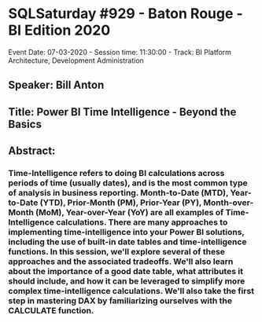 # SQLSaturday #929 - Baton Rouge - BI Edition 2020
Event Date: 07-03-2020 - Session time: 11:30:00 - Track: BI Platform Architecture, Development  Administration
## Speaker: Bill Anton
## Title: Power BI Time Intelligence - Beyond the Basics
## Abstract:
### Time-Intelligence refers to doing BI calculations across periods of time (usually dates), and is the most common type of analysis in business reporting. Month-to-Date (MTD), Year-to-Date (YTD), Prior-Month (PM), Prior-Year (PY), Month-over-Month (MoM), Year-over-Year (YoY) are all examples of Time-Intelligence calculations. There are many approaches to implementing time-intelligence into your Power BI solutions, including the use of built-in date tables and time-intelligence functions. In this session, we'll explore several of these approaches and the associated tradeoffs. We'll also learn about the importance of a good date table, what attributes it should include, and how it can be leveraged to simplify more complex time-intelligence calculations. We'll also take the first step in mastering DAX by familiarizing ourselves with the CALCULATE function.
